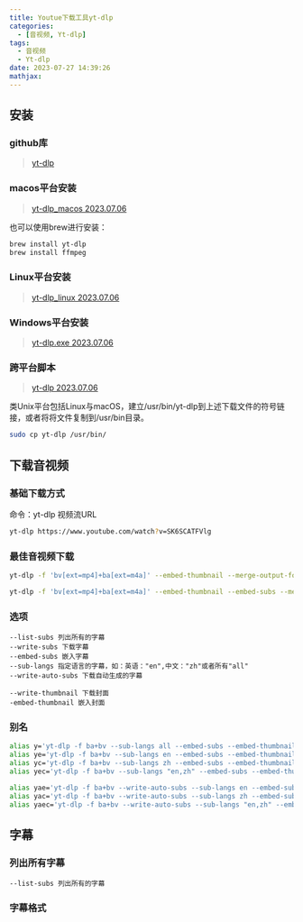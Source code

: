 ```yaml
---
title: Youtue下载工具yt-dlp
categories:
  - [音视频, Yt-dlp]
tags:
  - 音视频
  - Yt-dlp
date: 2023-07-27 14:39:26
mathjax:
---
```


## 安装

### github库

> [yt-dlp](https://github.com/yt-dlp/yt-dlp)

### macos平台安装

> [yt-dlp_macos 2023.07.06](https://github.com/yt-dlp/yt-dlp/releases/download/2023.07.06/yt-dlp_macos)

也可以使用brew进行安装：

```bash
brew install yt-dlp
brew install ffmpeg
```

### Linux平台安装

> [yt-dlp_linux 2023.07.06](https://github.com/yt-dlp/yt-dlp/releases/download/2023.07.06/yt-dlp_linux)

### Windows平台安装

> [yt-dlp.exe 2023.07.06](https://github.com/yt-dlp/yt-dlp/releases/download/2023.07.06/yt-dlp.exe)

### 跨平台脚本

> [yt-dlp 2023.07.06](https://github.com/yt-dlp/yt-dlp/releases/download/2023.07.06/yt-dlp)

类Unix平台包括Linux与macOS，建立/usr/bin/yt-dlp到上述下载文件的符号链接，或者将将文件复制到/usr/bin目录。

```bash
sudo cp yt-dlp /usr/bin/
```

<!--more-->

## 下载音视频

### 基础下载方式

命令：yt-dlp 视频流URL

```bash
yt-dlp https://www.youtube.com/watch?v=SK6SCATFVlg
```

### 最佳音视频下载

```bash
yt-dlp -f 'bv[ext=mp4]+ba[ext=m4a]' --embed-thumbnail --merge-output-format mp4 https://www.youtube.com/watch?v=1u90Tke_5Bs

yt-dlp -f 'bv[ext=mp4]+ba[ext=m4a]' --embed-thumbnail --embed-subs --merge-output-format mp4 https://www.youtube.com/watch?v=10f5T2Blpf4
```

### 选项

```
--list-subs 列出所有的字幕
--write-subs 下载字幕
--embed-subs 嵌入字幕
--sub-langs 指定语言的字幕，如：英语："en",中文："zh"或者所有"all"
--write-auto-subs 下载自动生成的字幕

--write-thumbnail 下载封面
-embed-thumbnail 嵌入封面
```

### 别名

```bash
alias y='yt-dlp -f ba+bv --sub-langs all --embed-subs --embed-thumbnail --merge-output-format mp4'
alias ye='yt-dlp -f ba+bv --sub-langs en --embed-subs --embed-thumbnail --merge-output-format mp4'
alias yc='yt-dlp -f ba+bv --sub-langs zh --embed-subs --embed-thumbnail --merge-output-format mp4'
alias yec='yt-dlp -f ba+bv --sub-langs "en,zh" --embed-subs --embed-thumbnail --merge-output-format mp4'

alias yae='yt-dlp -f ba+bv --write-auto-subs --sub-langs en --embed-subs --embed-thumbnail --merge-output-format mp4'
alias yac='yt-dlp -f ba+bv --write-auto-subs --sub-langs zh --embed-subs --embed-thumbnail --merge-output-format mp4'
alias yaec='yt-dlp -f ba+bv --write-auto-subs --sub-langs "en,zh" --embed-subs --embed-thumbnail --merge-output-format mp4'
```

## 字幕

### 列出所有字幕

```
--list-subs 列出所有的字幕
```

### 字幕格式

```
```

